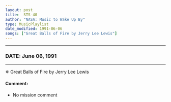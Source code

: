 ```yaml
---
layout: post
title:  STS-40
author: "NASA: Music to Wake Up By"
type: MusicPlaylist
date_modified: 1991-06-06
songs: ["Great Balls of Fire by Jerry Lee Lewis"]
---
```


----
### DATE: June 06, 1991
----
✵ Great Balls of Fire by Jerry Lee Lewis

#### Comment:
* No mission comment



<br/>
<center>
	<a target="_blank"
	   href="https://twitter.com/intent/tweet?hashtags=Space,NASA,Playlist,NASAWakeupCalls,SpaceProgram&text={{ page.author}}, '{{ page.songs.first }}' {{ page.title }}, {{ page.date | date: '%B %d, %Y' }}. {{ site.url }}{{ page.url }} @nasawakeupcalls">
	   <i class="fab fa-twitter" alt="Tweet this page" style="font-size: 1.3em;"></i>
	</a>
	&nbsp; 	<i class="fas fa-user-astronaut" style="font-size: 1.5em;"></i> &nbsp;
    <a type="amzn" search="'Great Balls of Fire by Jerry Lee Lewis'" category="popular music">
        <i class="fab fa-amazon" style="font-size: 1.3em;"></i>
    </a>
</center>
